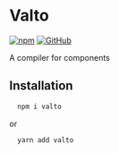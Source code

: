 # Valto

[![npm](https://img.shields.io/npm/v/valto)](https://www.npmjs.com/package/valto)
[![GitHub](https://img.shields.io/github/license/bertalan-tarnok/valto)](https://github.com/bertalan-tarnok/valto/blob/main/LICENSE)

A compiler for components

## Installation

```bash
  npm i valto
```

or

```bash
  yarn add valto
```
